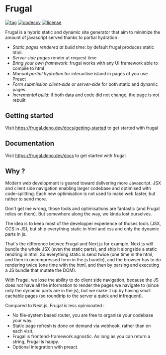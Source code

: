 # Frugal

[![tag](https://img.shields.io/github/v/tag/PaulBlanche/frugal)](https://deno.land/x/frugal)
[![codecov](https://codecov.io/gh/PaulBlanche/frugal/branch/main/graph/badge.svg?token=F5PV06R9V1)](https://codecov.io/gh/PaulBlanche/frugal)
[![license](https://img.shields.io/github/license/PaulBlanche/frugal)](https://github.com/PaulBlanche/frugal/blob/main/LICENSE)

Frugal is a hybrid static and dynamic site generator that aim to minimize the amount of javascript served thanks to partial hydration :

- _Static pages rendered at build time_: by default frugal produces static html.
- _Server side pages_ render at request time
- _Bring your own framework_: frugal works with any UI framework able to compile to html
- _Manual partial hydration_ for interactive island in pages of you use Preact
- _Form submission client-side or server-side_ for both static and dynamic pages
- _Incremental build_: if both data and code did not change, the page is not rebuilt

## Getting started

Visit https://frugal.deno.dev/docs/getting-started to get started with frugal

## Documentation

Visit https://frugal.deno.dev/docs to get started with frugal

## Why ?

Modern web development is geared toward delivering more Javascript. JSX and client side navigation enabling larger codebase and optimised with code-splitting. Each new optimisation is not used to make web faster, but rather to send more.

Don't get me wrong, those tools and optimisations are fantastic (and Frugal relies on them). But somewhere along the way, we kinda lost ourselves.

The idea is to keep most of the developper experience of thoses tools (JSX, CCS in JS), but ship everything static in html and css and only the dynamic parts in js.

That's the difference betwee Frugal and Next.js for example. Next.js will bundle the whole JSX (even the static parts), and ship it alongside a static rendring in html. So everything static is send twice (one time in the html, and then in uncompressed form in the js bundle), and the browser has to do rendering twice (one time with the html, and then by parsing and executing a JS bundle that mutate the DOM).

With Frugal, we lose the ability to do client side navigation, because the JS does not have all the information to render the pages we navigate to (since only the dynamic parts are in the js), but we make it up by having small cachable pages (so roundtrip to the server a quick and infrequent).

Compared to Next.js, Frugal is less opinionated :

- No file-system based router, you are free to organise your codebase your way.
- Static page refresh is done on demand via webhook, rather than on each visit.
- Frugal is frontend-framework agnostic. As long as you can return a string, Frugal is happy.
- Optional integration with preact.
